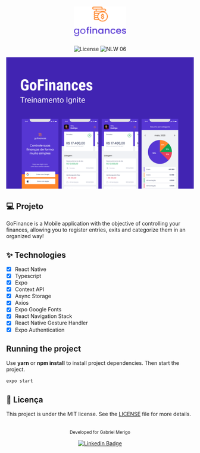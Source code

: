 <h1 align="center">
  <img alt="GoFinances" height="80" title="GoFinances" src="./logo.png" />
</h1>

<p align="center">
  <img alt="License" src="https://img.shields.io/static/v1?label=license&message=MIT&color=5636D3&labelColor=0A1033">

 <img src="https://img.shields.io/static/v1?label=Ignite&message=ReactNative&color=5636D3&labelColor=0A1033" alt="NLW 06" />
</p>


![cover](./banner.png)


## 💻 Projeto
GoFinance is a Mobile application with the objective of controlling your finances, allowing you to register entries, exits and categorize them in an organized way!

## ✨ Technologies

-   [X] React Native
-   [X] Typescript
-   [X] Expo
-   [X] Context API
-   [X] Async Storage
-   [X] Axios
-   [X] Expo Google Fonts
-   [X] React Navigation Stack
-   [X] React Native Gesture Handler
-   [X] Expo Authentication

## Running the project

Use **yarn** or **npm install** to install project dependencies.
Then start the project.

```cl
expo start
```

## 📄 Licença

This project is under the MIT license. See the [LICENSE](LICENSE.md) file for more details.

<br />

<div align="center">
  <small>Developed for Gabriel Merigo</small>

  [![Linkedin Badge](https://img.shields.io/badge/-Gabriel%20Merigo-6633cc?style=flat-square&logo=Linkedin&logoColor=white&link=https://www.linkedin.com/in/rodrigo-gon%C3%A7alves-santana/)](https://www.linkedin.com/in/gabrielmerigo/) 
</div>
